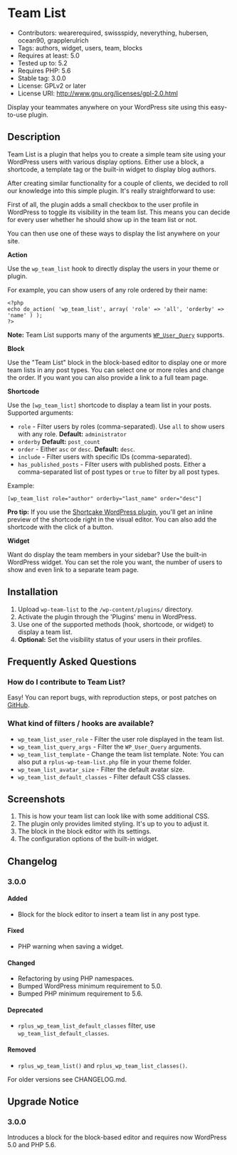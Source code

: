 # Team List #
* Contributors: wearerequired, swissspidy, neverything, hubersen, ocean90, grapplerulrich
* Tags: authors, widget, users, team, blocks
* Requires at least: 5.0
* Tested up to: 5.2
* Requires PHP: 5.6
* Stable tag: 3.0.0
* License: GPLv2 or later
* License URI: http://www.gnu.org/licenses/gpl-2.0.html

Display your teammates anywhere on your WordPress site using this easy-to-use plugin.

## Description ##

Team List is a plugin that helps you to create a simple team site using your WordPress users with various display options. Either use a block, a shortcode, a template tag or the built-in widget to display blog authors.

After creating similar functionality for a couple of clients, we decided to roll our knowledge into this simple plugin. It's really straightforward to use:

First of all, the plugin adds a small checkbox to the user profile in WordPress to toggle its visibility in the team list. This means you can decide for every user whether he should show up in the team list or not.

You can then use one of these ways to display the list anywhere on your site.

**Action**

Use the `wp_team_list` hook to directly display the users in your theme or plugin.

For example, you can show users of any role ordered by their name:


	<?php
	echo do_action( 'wp_team_list', array( 'role' => 'all', 'orderby' => 'name' ) );
	?>


**Note:** Team List supports many of the arguments [`WP_User_Query`](https://codex.wordpress.org/Class_Reference/WP_User_Query "WordPress Codex Codex WP_User_Query") supports.

**Block**

Use the "Team List" block in the block-based editor to display one or more team lists in any post types. You can select one or more roles and change the order. If you want you can also provide a link to a full team page.

**Shortcode**

Use the `[wp_team_list]` shortcode to display a team list in your posts. Supported arguments:

* `role` - Filter users by roles (comma-separated).
 Use `all` to show users with any role.
 **Default:** `administrator`
* `orderby`
 **Default:** `post_count`
* `order` - Either `asc` or `desc`.
 **Default:** `desc`.
* `include` - Filter users with specific IDs (comma-separated).
* `has_published_posts` - Filter users with published posts.
 Either a comma-separated list of post types or `true` to filter by all post types.

Example:

`[wp_team_list role="author" orderby="last_name" order="desc"]`

**Pro tip:** If you use the [Shortcake WordPress plugin](https://wordpress.org/plugins/shortcode-ui/), you'll get an inline preview of the shortcode right in the visual editor. You can also add the shortcode with the click of a button.

**Widget**

Want do display the team members in your sidebar? Use the built-in WordPress widget. You can set the role you want, the number of users to show and even link to a separate team page.

## Installation ##

1. Upload `wp-team-list` to the `/wp-content/plugins/` directory.
2. Activate the plugin through the 'Plugins' menu in WordPress.
3. Use one of the supported methods (hook, shortcode, or widget) to display a team list.
4. **Optional:** Set the visibility status of your users in their profiles.

## Frequently Asked Questions ##

### How do I contribute to Team List? ###

Easy! You can report bugs, with reproduction steps, or post patches on [GitHub](https://github.com/wearerequired/rplus-wp-team-list).

### What kind of filters / hooks are available? ###
* `wp_team_list_user_role` - Filter the user role displayed in the team list.
* `wp_team_list_query_args` - Filter the `WP_User_Query` arguments.
* `wp_team_list_template` - Change the team list template.
 Note: You can also put a `rplus-wp-team-list.php` file in your theme folder.
* `wp_team_list_avatar_size` - Filter the default avatar size.
* `wp_team_list_default_classes` - Filter default CSS classes.

## Screenshots ##

1. This is how your team list can look like with some additional CSS.
2. The plugin only provides limited styling. It's up to you to adjust it.
3. The block in the block editor with its settings.
4. The configuration options of the built-in widget.

## Changelog ##

### 3.0.0 ###

#### Added ####
* Block for the block editor to insert a team list in any post type.

#### Fixed ####
* PHP warning when saving a widget.

#### Changed ####
* Refactoring by using PHP namespaces.
* Bumped WordPress minimum requirement to 5.0.
* Bumped PHP minimum requirement to 5.6.

#### Deprecated ####
* `rplus_wp_team_list_default_classes` filter, use `wp_team_list_default_classes`.

#### Removed ####
* `rplus_wp_team_list()` and `rplus_wp_team_list_classes()`.

For older versions see CHANGELOG.md.

## Upgrade Notice ##

### 3.0.0 ###

Introduces a block for the block-based editor and requires now WordPress 5.0 and PHP 5.6.
